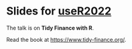 # Slides for [useR2022](https://user2022.r-project.org/)

The talk is on **Tidy Finance with R**. 

Read the book at https://www.tidy-finance.org/.
